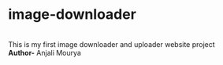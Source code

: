 # image-downloader
<br>
This is my first image downloader and uploader website project
<br>
<b>Author-</b> Anjali Mourya
